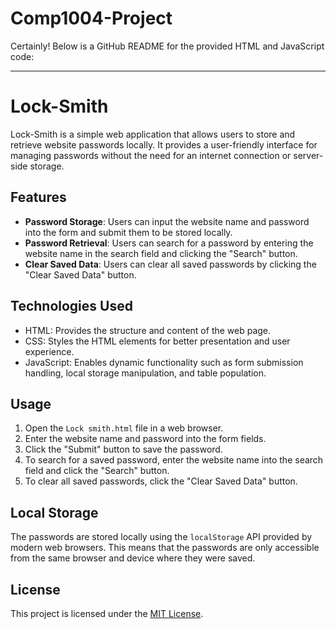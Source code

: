 # Comp1004-Project
Certainly! Below is a GitHub README for the provided HTML and JavaScript code:

---

# Lock-Smith

Lock-Smith is a simple web application that allows users to store and retrieve website passwords locally. It provides a user-friendly interface for managing passwords without the need for an internet connection or server-side storage.

## Features

- **Password Storage**: Users can input the website name and password into the form and submit them to be stored locally.
- **Password Retrieval**: Users can search for a password by entering the website name in the search field and clicking the "Search" button.
- **Clear Saved Data**: Users can clear all saved passwords by clicking the "Clear Saved Data" button.

## Technologies Used

- HTML: Provides the structure and content of the web page.
- CSS: Styles the HTML elements for better presentation and user experience.
- JavaScript: Enables dynamic functionality such as form submission handling, local storage manipulation, and table population.

## Usage

1. Open the `Lock smith.html` file in a web browser.
2. Enter the website name and password into the form fields.
3. Click the "Submit" button to save the password.
4. To search for a saved password, enter the website name into the search field and click the "Search" button.
5. To clear all saved passwords, click the "Clear Saved Data" button.

## Local Storage

The passwords are stored locally using the `localStorage` API provided by modern web browsers. This means that the passwords are only accessible from the same browser and device where they were saved.

## License

This project is licensed under the [MIT License](LICENSE).

